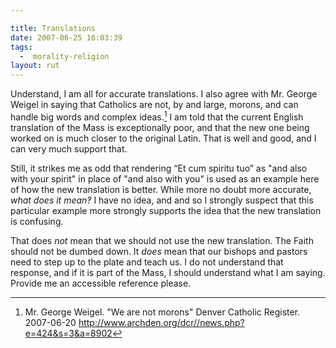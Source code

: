 ```yaml
---

title: Translations
date: 2007-06-25 16:03:39
tags:
  -  morality-religion
layout: rut
---
```


Understand, I am all for accurate translations.  I also agree with Mr. George Weigel in saying that Catholics are not, by and large, morons, and can handle big words and complex ideas.[^weigel1]  I am told that the current English translation of the Mass is exceptionally poor, and that the new one being worked on is much closer to the original Latin.  That is well and good, and I can very much support that.

Still, it strikes me as odd that rendering “Et cum spiritu tuo” as "and also with your spirit" in place of "and also with you" is used as an example here of how the new translation is better.  While more no doubt more accurate, *what does it mean&#x203d;*  I have no idea, and and so I strongly suspect that this particular example more strongly supports the idea that the new translation is confusing.

That does *not* mean that we should not use the new translation.  The Faith should not be dumbed down.  It *does* mean that our bishops and pastors need to step up to the plate and teach us.  I do not understand that response, and if it is part of the Mass, I should understand what I am saying.  Provide me an accessible reference please. 

[^weigel1]:  Mr. George Weigel.  "We are not morons"  Denver Catholic Register.  2007-06-20 <http://www.archden.org/dcr//news.php?e=424&s=3&a=8902>


